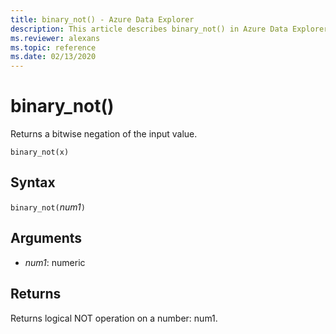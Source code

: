 ```yaml
---
title: binary_not() - Azure Data Explorer
description: This article describes binary_not() in Azure Data Explorer.
ms.reviewer: alexans
ms.topic: reference
ms.date: 02/13/2020
---
```

# binary_not()

Returns a bitwise negation of the input value.

```kusto
binary_not(x)
```

## Syntax

`binary_not(`*num1*`)`

## Arguments

* *num1*: numeric 

## Returns

Returns logical NOT operation on a number: num1.